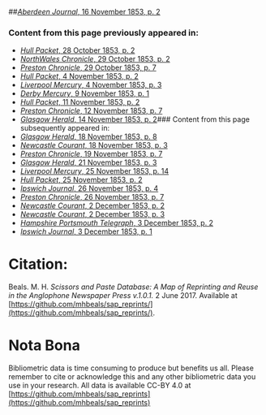 ##[*Aberdeen Journal*, 16 November 1853, p. 2](https://mhbeals.github.io/sap_html/Aberdeen-Journal/Aberdeen-Journal-16-November-1853-p-2)

### Content from this page previously appeared in:
+ [*Hull Packet*, 28 October 1853, p. 2](https://mhbeals.github.io/sap_html/Hull-Packet/Hull-Packet-28-October-1853-p-2)
+ [*NorthWales Chronicle*, 29 October 1853, p. 2](https://mhbeals.github.io/sap_html/NorthWales-Chronicle/NorthWales-Chronicle-29-October-1853-p-2)
+ [*Preston Chronicle*, 29 October 1853, p. 7](https://mhbeals.github.io/sap_html/Preston-Chronicle/Preston-Chronicle-29-October-1853-p-7)
+ [*Hull Packet*, 4 November 1853, p. 2](https://mhbeals.github.io/sap_html/Hull-Packet/Hull-Packet-4-November-1853-p-2)
+ [*Liverpool Mercury*, 4 November 1853, p. 3](https://mhbeals.github.io/sap_html/Liverpool-Mercury/Liverpool-Mercury-4-November-1853-p-3)
+ [*Derby Mercury*, 9 November 1853, p. 1](https://mhbeals.github.io/sap_html/Derby-Mercury/Derby-Mercury-9-November-1853-p-1)
+ [*Hull Packet*, 11 November 1853, p. 2](https://mhbeals.github.io/sap_html/Hull-Packet/Hull-Packet-11-November-1853-p-2)
+ [*Preston Chronicle*, 12 November 1853, p. 7](https://mhbeals.github.io/sap_html/Preston-Chronicle/Preston-Chronicle-12-November-1853-p-7)
+ [*Glasgow Herald*, 14 November 1853, p. 2](https://mhbeals.github.io/sap_html/Glasgow-Herald/Glasgow-Herald-14-November-1853-p-2)### Content from this page subsequently appeared in:
+ [*Glasgow Herald*, 18 November 1853, p. 8](https://mhbeals.github.io/sap_html/Glasgow-Herald/Glasgow-Herald-18-November-1853-p-8)
+ [*Newcastle Courant*, 18 November 1853, p. 3](https://mhbeals.github.io/sap_html/Newcastle-Courant/Newcastle-Courant-18-November-1853-p-3)
+ [*Preston Chronicle*, 19 November 1853, p. 7](https://mhbeals.github.io/sap_html/Preston-Chronicle/Preston-Chronicle-19-November-1853-p-7)
+ [*Glasgow Herald*, 21 November 1853, p. 3](https://mhbeals.github.io/sap_html/Glasgow-Herald/Glasgow-Herald-21-November-1853-p-3)
+ [*Liverpool Mercury*, 25 November 1853, p. 14](https://mhbeals.github.io/sap_html/Liverpool-Mercury/Liverpool-Mercury-25-November-1853-p-14)
+ [*Hull Packet*, 25 November 1853, p. 2](https://mhbeals.github.io/sap_html/Hull-Packet/Hull-Packet-25-November-1853-p-2)
+ [*Ipswich Journal*, 26 November 1853, p. 4](https://mhbeals.github.io/sap_html/Ipswich-Journal/Ipswich-Journal-26-November-1853-p-4)
+ [*Preston Chronicle*, 26 November 1853, p. 7](https://mhbeals.github.io/sap_html/Preston-Chronicle/Preston-Chronicle-26-November-1853-p-7)
+ [*Newcastle Courant*, 2 December 1853, p. 2](https://mhbeals.github.io/sap_html/Newcastle-Courant/Newcastle-Courant-2-December-1853-p-2)
+ [*Newcastle Courant*, 2 December 1853, p. 3](https://mhbeals.github.io/sap_html/Newcastle-Courant/Newcastle-Courant-2-December-1853-p-3)
+ [*Hampshire Portsmouth Telegraph*, 3 December 1853, p. 2](https://mhbeals.github.io/sap_html/Hampshire-Portsmouth-Telegraph/Hampshire-Portsmouth-Telegraph-3-December-1853-p-2)
+ [*Ipswich Journal*, 3 December 1853, p. 1](https://mhbeals.github.io/sap_html/Ipswich-Journal/Ipswich-Journal-3-December-1853-p-1)
                    
# Citation: 

Beals. M. H. *Scissors and Paste Database: A Map of Reprinting and Reuse in the Anglophone Newspaper Press v.1.0.1.* 2 June 2017. Available at [https://github.com/mhbeals/sap_reprints/](https://github.com/mhbeals/sap_reprints/). 
                    
# Nota Bona

Bibliometric data is time consuming to produce but benefits us all. Please remember to cite or acknowledge this and any other bibliometric data you use in your research. All data is available CC-BY 4.0 at [https://github.com/mhbeals/sap_reprints](https://github.com/mhbeals/sap_reprints)
